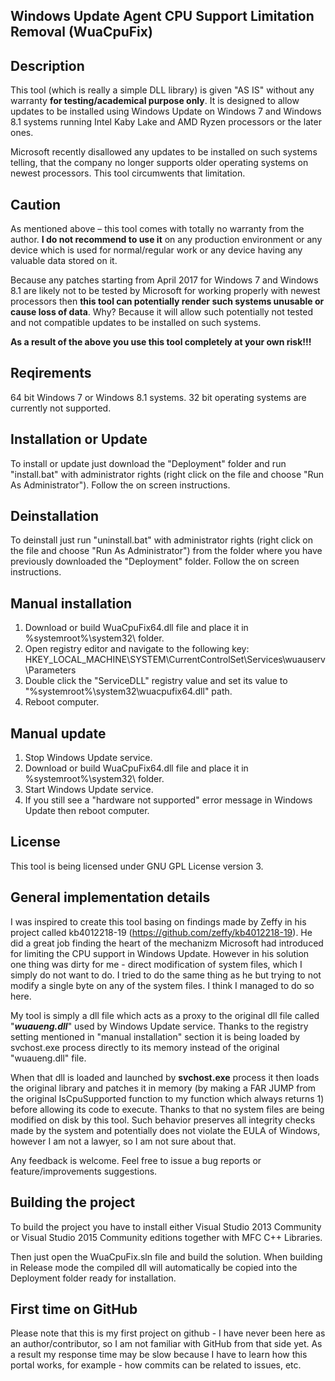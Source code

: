 ## Windows Update Agent CPU Support Limitation Removal (WuaCpuFix)

## Description
This tool (which is really a simple DLL library) is given "AS IS" without any warranty **for testing/academical purpose only**. It is designed to allow updates to be installed using Windows Update on Windows 7 and Windows 8.1 systems running Intel Kaby Lake and AMD Ryzen processors or the later ones.

Microsoft recently disallowed any updates to be installed on such systems telling, that the company no longer supports older operating systems on newest processors. This tool circumwents that limitation.

## Caution
As mentioned above – this tool comes with totally no warranty from the author. **I do not recommend to use it** on any production environment or any device which is used for normal/regular work or any device having any valuable data stored on it.

Because any patches starting from April 2017 for Windows 7 and Windows 8.1 are likely not to be tested by Microsoft for working properly with newest processors then **this tool can potentially render such systems unusable or cause loss of data**. Why? Because it will allow such potentially not tested and not compatible updates to be installed on such systems.

**As a result of the above you use this tool completely at your own risk!!!**

## Reqirements

64 bit Windows 7 or Windows 8.1 systems. 32 bit operating systems are currently not supported.

## Installation or Update
To install or update just download the "Deployment" folder and run "install.bat" with administrator rights (right click on the file and choose "Run As Administrator"). Follow the on screen instructions.

## Deinstallation

To deinstall just run "uninstall.bat" with administrator rights (right click on the file and choose "Run As Administrator") from the folder where you have previously downloaded the "Deployment" folder. Follow the on screen instructions.

## Manual installation

1. Download or build WuaCpuFix64.dll file and place it in %systemroot%\system32\ folder.
2. Open registry editor and navigate to the following key:
	HKEY_LOCAL_MACHINE\SYSTEM\CurrentControlSet\Services\wuauserv\Parameters
3. Double click the "ServiceDLL" registry value and set its value to "%systemroot%\system32\wuacpufix64.dll" path.
4. Reboot computer.

## Manual update

1. Stop Windows Update service.
2. Download or build WuaCpuFix64.dll file and place it in %systemroot%\system32\ folder.
3. Start Windows Update service.
4. If you still see a "hardware not supported" error message in Windows Update then reboot computer.

## License

This tool is being licensed under GNU GPL License version 3.

## General implementation details

I was inspired to create this tool basing on findings made by Zeffy in his project called kb4012218-19 (https://github.com/zeffy/kb4012218-19). He did a great job finding the heart of the mechanizm Microsoft had introduced for limiting the CPU support in Windows Update. However in his solution one thing was dirty for me - direct modification of system files, which I simply do not want to do. I tried to do the same thing as he but trying to not modify a single byte on any of the system files. I think I managed to do so here.

My tool is simply a dll file which acts as a proxy to the original dll file called "***wuaueng.dll***" used by Windows Update service. Thanks to the registry setting mentioned in "manual installation" section it is being loaded by svchost.exe process directly to its memory instead of the original "wuaueng.dll" file.

When that dll is loaded and launched by **svchost.exe** process it then loads the original library and patches it in memory (by making a FAR JUMP from the original IsCpuSupported function to my function which always returns 1) before allowing its code to execute. Thanks to that no system files are being modified on disk by this tool. Such behavior preserves all integrity checks made by the system and potentially does not violate the EULA of Windows, however I am not a lawyer, so I am not sure about that.

Any feedback is welcome. Feel free to issue a bug reports or feature/improvements suggestions.

## Building the project
To build the project you have to install either Visual Studio 2013 Community or Visual Studio 2015 Community editions together with MFC C++ Libraries. 

Then just open the WuaCpuFix.sln file and build the solution. When building in Release mode the compiled dll will automatically be copied into the Deployment folder ready for installation.

## First time on GitHub

Please note that this is my first project on github - I have never been here as an author/contributor, so I am not familiar with GitHub from that side yet. As a result my response time may be slow because I have to learn how this portal works, for example - how commits can be related to issues, etc.